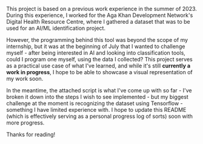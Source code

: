 This project is based on a previous work experience in the summer of 2023. During this experience, I worked for the Aga Khan Development Network's Digital Health Resource Centre, where I gathered a dataset that was to be used for an AI/ML identification project.

However, the programming behind this tool was beyond the scope of my internship, but it was at the beginning of July that I wanted to challenge myself - after being interested in AI and looking into classification tools, could I program one myself, using the data I collected? This project serves as a practical use case of what I've learned, and while it's still **currently a work in progress**, I hope to be able to showcase a visual representation of my work soon.

In the meantime, the attached script is what I've come up with so far - I've broken it down into the steps I wish to see implemented - but my biggest challenge at the moment is recognizing the dataset using Tensorflow - something I have limited experience with. I hope to update this README (which is effectively serving as a personal progress log of sorts) soon with more progress. 

Thanks for reading!

